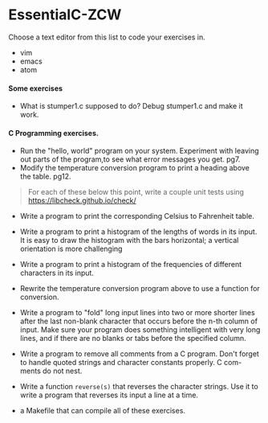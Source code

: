 # EssentialC-ZCW

Choose a text editor from this list to code your exercises in.
- vim
- emacs
- atom


#### Some exercises

- What is stumper1.c supposed to do? Debug stumper1.c and make it work.

#### C Programming exercises.

- Run the "hello, world" program on your system. Experiment with leaving out parts of the program,to see what error messages you get. pg7.
- Modify the temperature conversion program to print a heading above the table. pg12.

> For each of these below this point, write a couple unit tests using https://libcheck.github.io/check/

- Write a program to print the corresponding Celsius to Fahrenheit table. 
- Write a program to print a histogram of the lengths of words in its input. It is easy to draw the histogram with the bars horizontal; a vertical orientation is more challenging
- Write a program to print a histogram of the frequencies of different characters in its input.
- Rewrite the temperature conversion program above to use a function for conversion.
- Write a program to "fold" long input lines into two or more shorter lines after the last non-blank character that occurs before the n-th column of input. Make sure your program does something intelligent with very long lines, and if there are no blanks or tabs before the specified column.
- Write a program to remove all comments from a C program. Don't forget to handle quoted strings and character constants properly. C com- ments do not nest.

- Write a function `reverse(s)` that reverses the character strings. Use it to write a program that reverses its input a line at a time.
- a Makefile that can compile all of these exercises.
